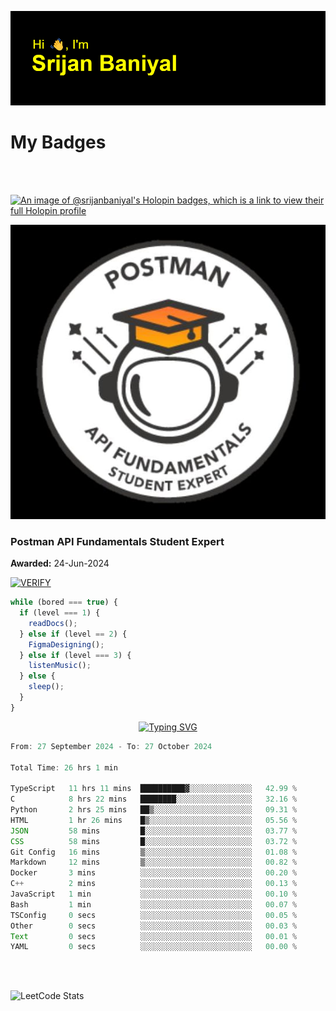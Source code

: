 ![Header](./header.png)

# My Badges

<Br />
<Br />

[![An image of @srijanbaniyal's Holopin badges, which is a link to view their full Holopin profile](https://holopin.me/srijanbaniyal)](https://holopin.io/@srijanbaniyal)

[![Postman API Fundamentals Student Expert](/Postman.jpeg)](https://api.badgr.io/public/assertions/r9BLLy0oTfKJBbkGuDI1zA)

### Postman API Fundamentals Student Expert

**Awarded:** 24-Jun-2024

[![VERIFY](https://img.shields.io/badge/VERIFY-blue)](https://badgecheck.io?url=https%3A%2F%2Fapi.badgr.io%2Fpublic%2Fassertions%2Fr9BLLy0oTfKJBbkGuDI1zA)

```javascript
while (bored === true) {
  if (level === 1) {
    readDocs();
  } else if (level == 2) {
    FigmaDesigning();
  } else if (level === 3) {
    listenMusic();
  } else {
    sleep();
  }
}
```

<p align="center">
  <a href="https://git.io/typing-svg"><img src="https://readme-typing-svg.demolab.com?font=Tilt+Prism&size=30&pause=1000&color=0FF75B&center=true&vCenter=true&width=800&height=80&lines=Time+spent+on+various+Programming+languages" alt="Typing SVG" /></a>
</p>

<!--START_SECTION:waka-->

```TypeScript
From: 27 September 2024 - To: 27 October 2024

Total Time: 26 hrs 1 min

TypeScript   11 hrs 11 mins  ██████████▓░░░░░░░░░░░░░░   42.99 %
C            8 hrs 22 mins   ████████░░░░░░░░░░░░░░░░░   32.16 %
Python       2 hrs 25 mins   ██▒░░░░░░░░░░░░░░░░░░░░░░   09.31 %
HTML         1 hr 26 mins    █▒░░░░░░░░░░░░░░░░░░░░░░░   05.56 %
JSON         58 mins         █░░░░░░░░░░░░░░░░░░░░░░░░   03.77 %
CSS          58 mins         █░░░░░░░░░░░░░░░░░░░░░░░░   03.72 %
Git Config   16 mins         ▒░░░░░░░░░░░░░░░░░░░░░░░░   01.08 %
Markdown     12 mins         ▒░░░░░░░░░░░░░░░░░░░░░░░░   00.82 %
Docker       3 mins          ░░░░░░░░░░░░░░░░░░░░░░░░░   00.20 %
C++          2 mins          ░░░░░░░░░░░░░░░░░░░░░░░░░   00.13 %
JavaScript   1 min           ░░░░░░░░░░░░░░░░░░░░░░░░░   00.10 %
Bash         1 min           ░░░░░░░░░░░░░░░░░░░░░░░░░   00.07 %
TSConfig     0 secs          ░░░░░░░░░░░░░░░░░░░░░░░░░   00.05 %
Other        0 secs          ░░░░░░░░░░░░░░░░░░░░░░░░░   00.03 %
Text         0 secs          ░░░░░░░░░░░░░░░░░░░░░░░░░   00.01 %
YAML         0 secs          ░░░░░░░░░░░░░░░░░░░░░░░░░   00.00 %
```

<!--END_SECTION:waka-->

<Br />
<Br />

![LeetCode Stats](https://leetcard.jacoblin.cool/Srijan-Baniyal?theme=dark&font=Rasa&ext=contest)

